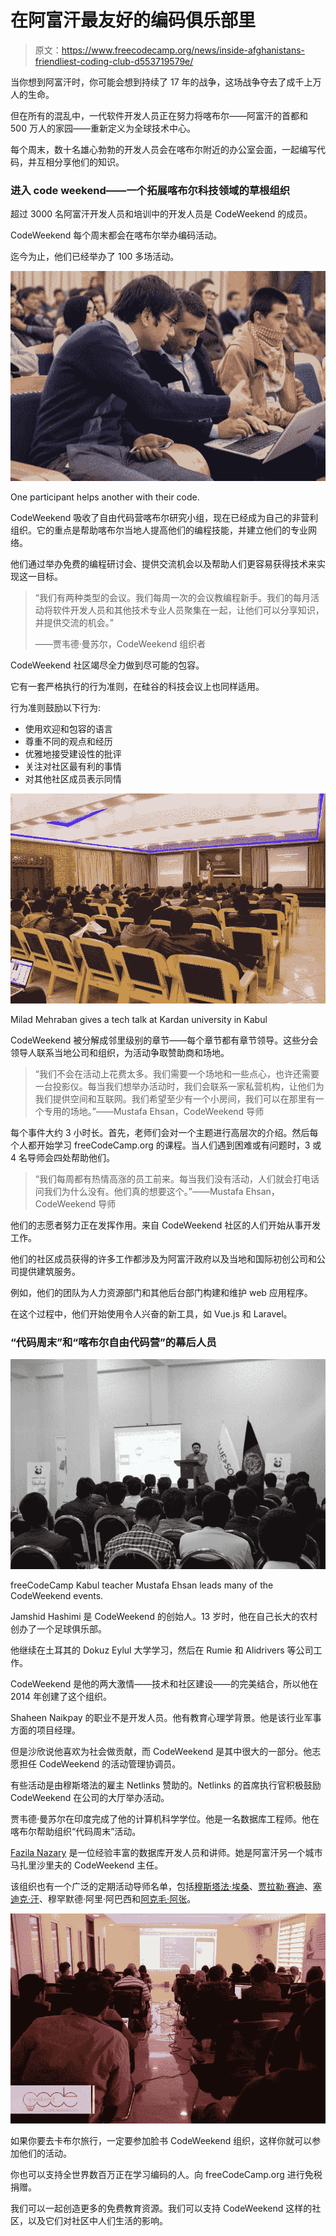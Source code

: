 # 在阿富汗最友好的编码俱乐部里

> 原文：<https://www.freecodecamp.org/news/inside-afghanistans-friendliest-coding-club-d553719579e/>

当你想到阿富汗时，你可能会想到持续了 17 年的战争，这场战争夺去了成千上万人的生命。

但在所有的混乱中，一代软件开发人员正在努力将喀布尔——阿富汗的首都和 500 万人的家园——重新定义为全球技术中心。

每个周末，数十名雄心勃勃的开发人员会在喀布尔附近的办公室会面，一起编写代码，并互相分享他们的知识。

### 进入 code weekend——一个拓展喀布尔科技领域的草根组织

超过 3000 名阿富汗开发人员和培训中的开发人员是 CodeWeekend 的成员。

CodeWeekend 每个周末都会在喀布尔举办编码活动。

迄今为止，他们已经举办了 100 多场活动。

![AqFiLZNclhHqQUWLUAiPUHtN6YWBdRpMU7Ui](img/c550cdf67a8aa05aecaf31242a55061d.png)

One participant helps another with their code.

CodeWeekend 吸收了自由代码营喀布尔研究小组，现在已经成为自己的非营利组织。它的重点是帮助喀布尔当地人提高他们的编程技能，并建立他们的专业网络。

他们通过举办免费的编程研讨会、提供交流机会以及帮助人们更容易获得技术来实现这一目标。

> “我们有两种类型的会议。我们每周一次的会议教编程新手。我们的每月活动将软件开发人员和其他技术专业人员聚集在一起，让他们可以分享知识，并提供交流的机会。”
> 
> ——贾韦德·曼苏尔，CodeWeekend 组织者

CodeWeekend 社区竭尽全力做到尽可能的包容。

它有一套严格执行的行为准则，在硅谷的科技会议上也同样适用。

行为准则鼓励以下行为:

*   使用欢迎和包容的语言
*   尊重不同的观点和经历
*   优雅地接受建设性的批评
*   关注对社区最有利的事情
*   对其他社区成员表示同情

![In9QpHdhrNj1-IrVfFLYoX1mRKVAwGUPINQq](img/e78ef26bc6bc99bff4da6711143641c7.png)

Milad Mehraban gives a tech talk at Kardan university in Kabul

CodeWeekend 被分解成邻里级别的章节——每个章节都有章节领导。这些分会领导人联系当地公司和组织，为活动争取赞助商和场地。

> “我们不会在活动上花费太多。我们需要一个场地和一些点心，也许还需要一台投影仪。每当我们想举办活动时，我们会联系一家私营机构，让他们为我们提供空间和互联网。我们希望至少有一个小房间，我们可以在那里有一个专用的场地。”——Mustafa Ehsan，CodeWeekend 导师

每个事件大约 3 小时长。首先，老师们会对一个主题进行高层次的介绍。然后每个人都开始学习 freeCodeCamp.org 的课程。当人们遇到困难或有问题时，3 或 4 名导师会四处帮助他们。

> “我们每周都有热情高涨的员工前来。每当我们没有活动，人们就会打电话问我们为什么没有。他们真的想要这个。”——Mustafa Ehsan，CodeWeekend 导师

他们的志愿者努力正在发挥作用。来自 CodeWeekend 社区的人们开始从事开发工作。

他们的社区成员获得的许多工作都涉及为阿富汗政府以及当地和国际初创公司和公司提供建筑服务。

例如，他们的团队为人力资源部门和其他后台部门构建和维护 web 应用程序。

在这个过程中，他们开始使用令人兴奋的新工具，如 Vue.js 和 Laravel。

### “代码周末”和“喀布尔自由代码营”的幕后人员

![cgrbqZUOaJ34n9S9Ve8QKrtKOw7w7bPchvgs](img/4d8136a4e7f2223d54887cfe3b12191b.png)

freeCodeCamp Kabul teacher Mustafa Ehsan leads many of the CodeWeekend events.

Jamshid Hashimi 是 CodeWeekend 的创始人。13 岁时，他在自己长大的农村创办了一个足球俱乐部。

他继续在土耳其的 Dokuz Eylul 大学学习，然后在 Rumie 和 Alidrivers 等公司工作。

CodeWeekend 是他的两大激情——技术和社区建设——的完美结合，所以他在 2014 年创建了这个组织。

Shaheen Naikpay 的职业不是开发人员。他有教育心理学背景。他是该行业军事方面的项目经理。

但是沙欣说他喜欢为社会做贡献，而 CodeWeekend 是其中很大的一部分。他志愿担任 CodeWeekend 的活动管理协调员。

有些活动是由穆斯塔法的雇主 Netlinks 赞助的。Netlinks 的首席执行官积极鼓励 CodeWeekend 在公司的大厅举办活动。

贾韦德·曼苏尔在印度完成了他的计算机科学学位。他是一名数据库工程师。他在喀布尔帮助组织“代码周末”活动。

[Fazila Nazary](https://www.linkedin.com/in/fazila-nazary-076761134/) 是一位经验丰富的数据库开发人员和讲师。她是阿富汗另一个城市马扎里沙里夫的 CodeWeekend 主任。

该组织也有一个广泛的定期活动导师名单，包括[穆斯塔法·埃桑](https://www.linkedin.com/in/mustafaaloko/)、[贾拉勒·赛迪](https://www.linkedin.com/in/said-jalal-saidi/)、[塞迪克·汗](https://www.linkedin.com/in/sediq-khan-738660109/)、穆罕默德·阿里·阿巴西和[阿克毛·阿张](https://www.linkedin.com/in/akmal-arzhang-2a226b96/?lipi=urn%3Ali%3Apage%3Ad_flagship3_search_srp_people%3BtGg0uo7MS9qrxyOTLaw4%2BA%3D%3D&licu=urn%3Ali%3Acontrol%3Ad_flagship3_search_srp_people-search_srp_result&lici=ZmzGWSlKQeWRCjDAH2MImw%3D%3D)。

![5AS7PMKWmVHBb-B6gDnNzBqD2LyZi6M02WqG](img/ccf0a00919d681cc86d6ab412113fd40.png)

如果你要去卡布尔旅行，一定要参加脸书 CodeWeekend 组织，这样你就可以参加他们的活动。

你也可以支持全世界数百万正在学习编码的人。向 freeCodeCamp.org 进行免税捐赠。

我们可以一起创造更多的免费教育资源。我们可以支持 CodeWeekend 这样的社区，以及它们对社区中人们生活的影响。